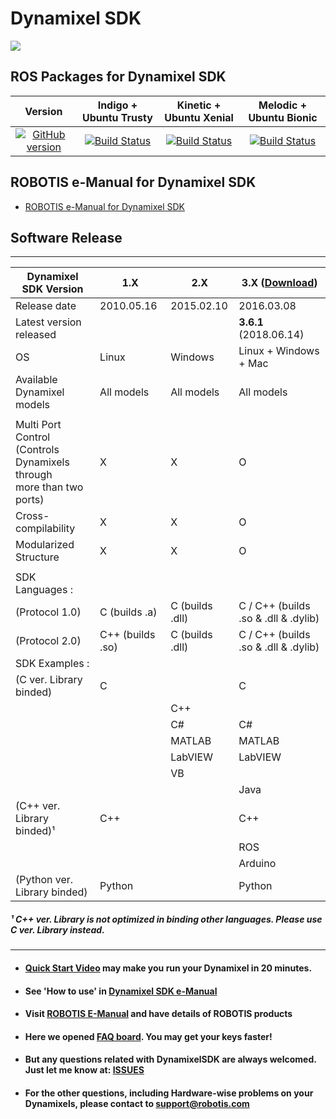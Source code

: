# Dynamixel SDK
<img src="http://emanual.robotis.com/assets/images/sw/sdk/dynamixel_sdk/overview/dynamixel_sdk_concept_logo.jpg">


## ROS Packages for Dynamixel SDK
|Version|Indigo + Ubuntu Trusty|Kinetic + Ubuntu Xenial|Melodic + Ubuntu Bionic|
|:---:|:---:|:---:|:---:|
|[![GitHub version](https://badge.fury.io/gh/ROBOTIS-GIT%2FDynamixelSDK.svg)](https://badge.fury.io/gh/ROBOTIS-GIT%2FDynamixelSDK)|[![Build Status](https://travis-ci.org/ROBOTIS-GIT/DynamixelSDK.svg?branch=indigo-devel)](https://travis-ci.org/ROBOTIS-GIT/DynamixelSDK)|[![Build Status](https://travis-ci.org/ROBOTIS-GIT/DynamixelSDK.svg?branch=kinetic-devel)](https://travis-ci.org/ROBOTIS-GIT/DynamixelSDK)|[![Build Status](https://travis-ci.org/ROBOTIS-GIT/DynamixelSDK.svg?branch=melodic-devel)](https://travis-ci.org/ROBOTIS-GIT/DynamixelSDK)|

## ROBOTIS e-Manual for Dynamixel SDK
- [ROBOTIS e-Manual for Dynamixel SDK](http://emanual.robotis.com/docs/en/software/dynamixel/dynamixel_sdk/overview/)

## Software Release
--------------------------------------------------------------------------
| Dynamixel SDK Version | 1.X | 2.X | 3.X ([Download](https://github.com/ROBOTIS-GIT/DynamixelSDK/releases)) |
| ------------- | ------------- | ------------- | ------------- |
| Release date | 2010.05.16 | 2015.02.10 | 2016.03.08 |
| Latest version released |||**3.6.1** (2018.06.14)|
| OS | Linux | Windows | Linux + Windows + Mac |
| Available Dynamixel models | All models | All models | All models |
|||||
| Multi Port Control <br> (Controls Dynamixels through <br> more than two ports)| X | X | O |
| Cross-compilability | X | X | O |
| Modularized Structure | X | X | O |
|||||
| SDK Languages :  ||||
| (Protocol 1.0) | C (builds .a) | C (builds .dll)| C / C++ (builds .so & .dll & .dylib) |
| (Protocol 2.0) | C++ (builds .so)| C (builds .dll)| C / C++ (builds .so & .dll & .dylib) |
| SDK Examples : | | | |
| (C ver. Library binded)| C | | C|
| | | C++| |
| | | C#| C# |
| | | MATLAB| MATLAB |
| | | LabVIEW| LabVIEW |
| | | VB| |
| | | | Java |
| (C++ ver. Library binded)¹| C++|  | C++|
| | | | ROS |
| | | | Arduino |
| (Python ver. Library binded)| Python|  | Python|

##### ¹ C++ ver. Library is not optimized in binding other languages. Please use C ver. Library instead.  
---------------------------------------------------------------------------

* #### [Quick Start Video](http://emanual.robotis.com/docs/en/software/dynamixel/dynamixel_sdk/quick_start_video/#quick-start-video) may make you run your Dynamixel in 20 minutes.
* #### See 'How to use' in [Dynamixel SDK e-Manual](http://emanual.robotis.com/docs/en/software/dynamixel/dynamixel_sdk/overview/)
* #### Visit [ROBOTIS E-Manual](http://emanual.robotis.com/) and have details of ROBOTIS products
* #### Here we opened [FAQ board](http://emanual.robotis.com/docs/en/software/dynamixel/dynamixel_sdk/frequently_asked_questionsfaq/#frequently-asked-questionsfaq). You may get your keys faster!
* #### But any questions related with DynamixelSDK are always welcomed. Just let me know at: [ISSUES](https://github.com/ROBOTIS-GIT/DynamixelSDK/issues)
* #### For the other questions, including Hardware-wise problems on your Dynamixels, please contact to support@robotis.com
